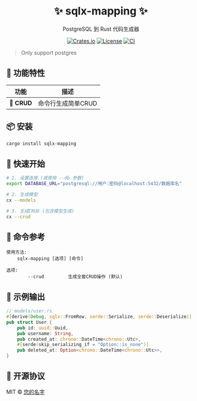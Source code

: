 <div align="center">
  <h1>✨ sqlx-mapping ✨</h1>
  <p>PostgreSQL 到 Rust 代码生成器</p>

[![Crates.io](https://img.shields.io/crates/v/creator-sqlx?style=for-the-badge&logo=rust)](https://crates.io/crates/creator-sqlx)
[![License](https://img.shields.io/badge/license-MIT-blue?style=for-the-badge)](https://opensource.org/licenses/MIT)
[![CI](https://img.shields.io/github/actions/workflow/status/your-repo/creator-sqlx/rust.yml?style=for-the-badge&logo=github)](https://github.com/your-repo/creator-sqlx/actions)
</div>

> Only support postgres

## 🚀 功能特性

| 功能            | 描述                |
|---------------|-------------------|
| 🔄 **CRUD** | 命令行生成简单CRUD       |


## 📦 安装

```bash
cargo install sqlx-mapping
```

## 🏁 快速开始

```bash
# 1. 设置连接 (或使用 --db 参数)
export DATABASE_URL="postgresql://用户:密码@localhost:5432/数据库名"

# 2. 生成模型
cx --models

# 3. 生成CRUD (包含模型生成)
cx --crud
```

## 📜 命令参考

```text
使用方法:
    sqlx-mapping [选项] [命令]

选项:
        --crud         生成全套CRUD操作 (默认)

```


## 🎯 示例输出

```rust
// models/user.rs
#[derive(Debug, sqlx::FromRow, serde::Serialize, serde::Deserialize)]
pub struct User {
    pub id: uuid::Uuid,
    pub username: String,
    pub created_at: chrono::DateTime<chrono::Utc>,
    #[serde(skip_serializing_if = "Option::is_none")]
    pub deleted_at: Option<chrono::DateTime<chrono::Utc>>,
}
```


## 📄 开源协议

MIT © [您的名字](https://github.com/your-repo)